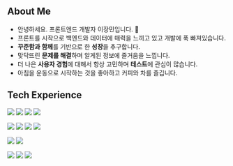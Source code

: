 ## About Me
- 안녕하세요. 프론트엔드 개발자 이장민입니다. 🌱
- 프론트를 시작으로 백엔드와 데이터에 매력을 느끼고 있고 개발에 푹 빠져있습니다.
- **꾸준함과 함께**를 기반으로 한 **성장**을 추구합니다.
- 맞닥뜨린 **문제를 해결**하며 알게된 정보에 즐거움을 느낍니다.
- 더 나은 **사용자 경험**에 대해서 항상 고민하며 **테스트**에 관심이 많습니다.
- 아침을 운동으로 시작하는 것을 좋아하고 커피와 차를 즐깁니다.


## Tech Experience
<img src="https://img.shields.io/badge/HTML5-E34F26?style=for-the-badge&logo=HTML5&logoColor=white"/></a>
<img src="https://img.shields.io/badge/CSS3-1572B6?style=for-the-badge&logo=CSS3&logoColor=white"/></a>
<img src="https://img.shields.io/badge/JavaScript-fcc419?style=for-the-badge&logo=JavaScript&logoColor=white"/></a>
<img src="https://img.shields.io/badge/TypeScript-3178C6?style=for-the-badge&logo=TypeScript&logoColor=white"/></a>

<img src="https://img.shields.io/badge/React.js-22b8cf?style=for-the-badge&logo=React&logoColor=white"/></a>
<img src="https://img.shields.io/badge/Next.js-000000?style=for-the-badge&logo=Next.js&logoColor=white"/></a>
<img src="https://img.shields.io/badge/Redux-764ABC?style=for-the-badge&logo=Redux&logoColor=white"/></a>
<img src="https://img.shields.io/badge/CSS in JS-DB7093?style=for-the-badge&logo=styled-components&logoColor=white"/></a>

<img src="https://img.shields.io/badge/Jest-C21325?style=for-the-badge&logo=Jest&logoColor=white"/></a>
<img src="https://img.shields.io/badge/Testing Library-E33332?style=for-the-badge&logo=Testing Library&logoColor=white"/></a>

<img src="https://img.shields.io/badge/Node.js-339933?style=for-the-badge&logo=Node.js&logoColor=white"/></a>
<img src="https://img.shields.io/badge/Nest.js-E0234E?style=for-the-badge&logo=NestJS&logoColor=white"/></a>
<img src="https://img.shields.io/badge/MongoDB-47A248?style=for-the-badge&logo=MongoDB&logoColor=white"/></a>
